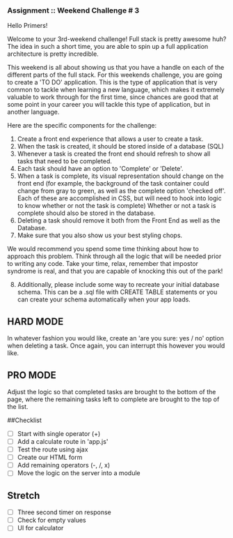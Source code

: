 ### Assignment :: Weekend Challenge # 3 ###

Hello Primers!

Welcome to your 3rd-weekend challenge! Full stack is pretty awesome huh? The idea in such a short time, you are able to spin up a full application architecture is pretty incredible.

This weekend is all about showing us that you have a handle on each of the different parts of the full stack. For this weekends challenge, you are going to create a 'TO DO' application. This is the type of application that is very common to tackle when learning a new language, which makes it extremely valuable to work through for the first time, since chances are good that at some point in your career you will tackle this type of application, but in another language.

Here are the specific components for the challenge:

1. Create a front end experience that allows a user to create a task.
2. When the task is created, it should be stored inside of a database (SQL)
3. Whenever a task is created the front end should refresh to show all tasks that need to be completed.
4. Each task should have an option to 'Complete' or 'Delete'.
5. When a task is complete, its visual representation should change on the front end (for example, the background of the task container could change from gray to green, as well as the complete option 'checked off'. Each of these are accomplished in CSS, but will need to hook into logic to know whether or not the task is complete)
Whether or not a task is complete should also be stored in the database.
6. Deleting a task should remove it both from the Front End as well as the Database.
7. Make sure that you also show us your best styling chops.

We would recommend you spend some time thinking about how to approach this problem. Think through all the logic that will be needed prior to writing any code. Take your time, relax, remember that impostor syndrome is real, and that you are capable of knocking this out of the park!

8. Additionally, please include some way to recreate your initial database schema. This can be a .sql file with CREATE TABLE statements or you can create your schema automatically when your app loads.

## HARD MODE

In whatever fashion you would like, create an 'are you sure: yes / no' option when deleting a task. Once again, you can interrupt this however you would like.

## PRO MODE

Adjust the logic so that completed tasks are brought to the bottom of the page, where the remaining tasks left to complete are brought to the top of the list.


##Checklist

- [ ] Start with single operator (+)
- [ ] Add a calculate route in 'app.js'
- [ ] Test the route using ajax
- [ ] Create our HTML form
- [ ] Add remaining operators (-, /, x)
- [ ] Move the logic on the server into a module

## Stretch
- [ ] Three second timer on response
- [ ] Check for empty values
- [ ] UI for calculator
